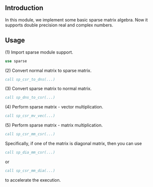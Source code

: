 ## Introduction

In this module, we implement some basic sparse matrix algebra. Now it supports double precision real and complex numbers.

## Usage

(1) Import sparse module support.

```fortran
use sparse
```

(2) Convert normal matrix to sparse matrix.

```fortran
call sp_csr_to_dns(...)
```

(3) Convert sparse matrix to normal matrix.

```fortran
call sp_dns_to_csr(...)
```

(4) Perform sparse matrix - vector multiplication.

```fortran
call sp_csr_mv_vec(...)
```

(5) Perform sparse matrix - matrix multiplication.

```fortran
call sp_csr_mm_csr(...)
```

Specifically, if one of the matrix is diagonal matrix, then you can use

```fortran
call sp_dia_mm_csr(...)
```

or

```fortran
call sp_csr_mm_dia(...)
```

to accelerate the execution.
